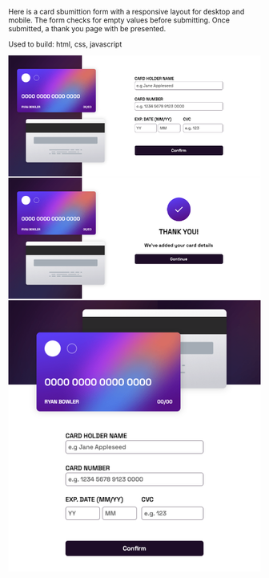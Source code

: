 Here is a card sbumittion form with a responsive layout for desktop and mobile. The form checks for empty values before submitting. Once submitted, a thank you page with be presented.

Used to build: html, css, javascript

![Alt text](<completed desktop.png>)
![Alt text](<completed desktop - submitted.png>)
![Alt text](<completed mobile.png>)
